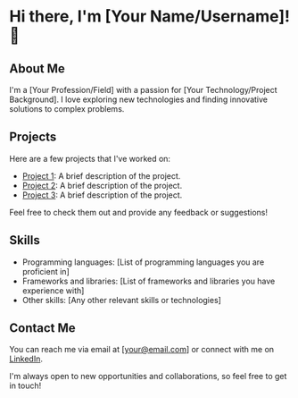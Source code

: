 # Hi there, I'm [Your Name/Username]! 👋

## About Me
I'm a [Your Profession/Field] with a passion for [Your Technology/Project Background]. I love exploring new technologies and finding innovative solutions to complex problems.

## Projects
Here are a few projects that I've worked on:

- [Project 1](https://github.com/yourusername/project1): A brief description of the project.
- [Project 2](https://github.com/yourusername/project2): A brief description of the project.
- [Project 3](https://github.com/yourusername/project3): A brief description of the project.

Feel free to check them out and provide any feedback or suggestions!

## Skills
- Programming languages: [List of programming languages you are proficient in]
- Frameworks and libraries: [List of frameworks and libraries you have experience with]
- Other skills: [Any other relevant skills or technologies]

## Contact Me
You can reach me via email at [your@email.com] or connect with me on [LinkedIn](https://www.linkedin.com/in/yourprofile).

I'm always open to new opportunities and collaborations, so feel free to get in touch!

